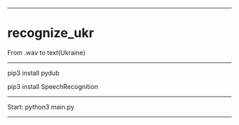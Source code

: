 
----------------------------------

# recognize_ukr
From .wav to text(Ukraine)

----------------------------------

pip3 install pydub

pip3 install SpeechRecognition

----------------------------------

Start: python3 main.py

----------------------------------
